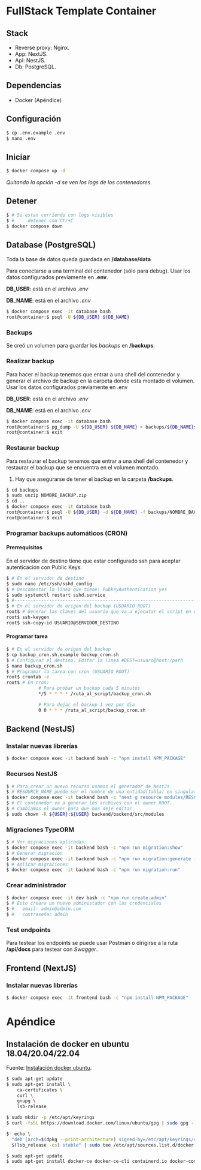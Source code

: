 # FullStack Template Container

## Stack

- Reverse proxy: Nginx.
- App: NextJS.
- Api: NestJS.
- Db: PostgreSQL.

## Dependencias

- Docker (Apéndice)

## Configuración

```bash
$ cp .env.example .env
$ nano .env
```

## Iniciar

```bash
$ docker compose up -d
```

_Quitando la opción *-d* se ven los logs de los contenedores._

## Detener

```bash
$ # Si estan corriendo con logs visibles
$ #     detener con Ctr+C
$ docker compose down
```

## Database (PostgreSQL)

Toda la base de datos queda guardada en **/database/data**

Para conectarse a una terminal del contenedor (sólo para debug).
Usar los datos configurados previamente en **.env**.

**DB_USER**: está en el archivo _.env_

**DB_NAME**: está en el archivo _.env_

```bash
$ docker compose exec -it database bash
root@container:$ psql -U ${DB_USER} ${DB_NAME}
```

### Backups

Se creó un volumen para guardar los _backups_ en **/backups**.

### Realizar backup

Para hacer el backup tenemos que entrar a una shell del contenedor y generar el archivo de backup en la carpeta donde esta montado el volumen.
Usar los datos configurados previamente en .env

**DB_USER**: está en el archivo _.env_

**DB_NAME**: está en el archivo _.env_

```bash
$ docker compose exec -it database bash
root@container:$ pg_dump -U ${DB_USER} ${DB_NAME} > backups/${DB_NAME}$(date "+%Y%m%d-%H_%M").sql
root@container:$ exit
```

### Restaurar backup

Para restaurar el backup tenemos que entrar a una shell del contenedor y restaurar el backup que se encuentra en el volumen montado.

1. Hay que asegurarse de tener el backup en la carpeta **/backups**.

```bash
$ cd backups
$ sudo unzip NOMBRE_BACKUP.zip
$ cd ..
$ docker compose exec -it database bash
root@container:$ psql -U ${DB_USER} -d ${DB_NAME} -f backups/NOMBRE_BACKUP.sql
root@container:$ exit
```

### Programar backups automáticos (CRON)

#### Prerrequisitos

En el servidor de destino tiene que estar configurado ssh para aceptar autenticación con Public Keys.

```bash
$ # En el servidor de destino
$ sudo nano /etc/ssh/sshd_config
$ # Descomentar la linea que tiene: PubkeyAuthentication yes
$ sudo systemctl restart sshd.service
$ #------------------------------------------------------------------------------
$ # En el servidor de origen del backup (USUARIO ROOT)
root$ # Generar las claves del usuario que va a ejecutar el script en este equipo
root$ ssh-keygen
root$ ssh-copy-id USUARIO@SERVIDOR_DESTINO
```

#### Programar tarea

```bash
$ # En el servidor de origen del backup
$ cp backup_cron.sh.example backup_cron.sh
$ # Configurar el destino. Editar la linea #DEST=usuaro@host:/path
$ nano backup_cron.sh
$ # Programar la tarea con cron (USUARIO ROOT)
root$ crontab -e
root$ # En cron:
			# Para probar un backup cada 5 minutos
			*/5 * * * * /ruta_al_script/backup_cron.sh

			# Para dejar el backup 1 vez por dia
			0 0 * * * /ruta_al_script/backup_cron.sh
```

## Backend (NestJS)

### Instalar nuevas librerías

```bash
$ docker compose exec -it backend bash -c "npm install NPM_PACKAGE"
```

### Recursos NestJS

```bash
$ # Para crear un nuevo recurso usamos el generador de NestJs
$ # RESOURCE_NAME puede ser el nombre de una entidad(tabla) en singular
$ docker compose exec -it backend bash -c "nest g resource modules/RESOURCE_NAME --no-spec"
$ # El contenedor va a generar los archivos con el owner ROOT.
$ # Cambiamos el owner para que nos deje editar
$ sudo chown -R ${USER}:${USER} backend/backend/src/modules
```

### Migraciones TypeORM

```bash
$ # Ver migraciones aplicadas:
$ docker compose exec -it backend bash -c "npm run migration:show"
$ # Generar migración
$ docker compose exec -it backend bash -c "npm run migration:generate --name=nombreMigracion"
$ # Aplicar migraciones
$ docker compose exec -it backend bash -c "npm run migration:run"
```

### Crear administrador

```bash
$ docker compose exec -it dev bash -c "npm run create-admin"
$ # Esto creara un nuevo administador con las credenciales
$ #   email: admin@admin.com
$ #   contraseña: admin
```

### Test endpoints

Para testear los endpoints se puede usar Postman o dirigirse a la ruta **/api/docs** para testear con _Swagger_.

## Frontend (NextJS)

### Instalar nuevas librerías

```bash
$ docker compose exec -it frontend bash -c "npm install NPM_PACKAGE"
```

# Apéndice

## Instalación de docker en ubuntu 18.04/20.04/22.04

Fuente: [Instalación docker ubuntu](https://docs.docker.com/engine/install/ubuntu).

```bash
$ sudo apt-get update
$ sudo apt-get install \
    ca-certificates \
    curl \
    gnupg \
    lsb-release

$ sudo mkdir -p /etc/apt/keyrings
$ curl -fsSL https://download.docker.com/linux/ubuntu/gpg | sudo gpg --dearmor -o /etc/apt/keyrings/docker.gpg

$  echo \
  "deb [arch=$(dpkg --print-architecture) signed-by=/etc/apt/keyrings/docker.gpg] https://download.docker.com/linux/ubuntu \
  $(lsb_release -cs) stable" | sudo tee /etc/apt/sources.list.d/docker.list > /dev/null

$ sudo apt-get update
$ sudo apt-get install docker-ce docker-ce-cli containerd.io docker-compose-plugin
```
